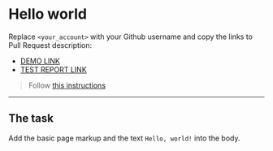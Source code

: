 # Hello world
Replace `<your_account>` with your Github username and copy the links to Pull Request description:
- [DEMO LINK](https://Viiktorrr.github.io/layout_hello-world/)
- [TEST REPORT LINK](https://Viiktorrr.github.io/layout_hello-world/report/html_report/)

> Follow [this instructions](https://mate-academy.github.io/layout_task-guideline/#how-to-solve-the-layout-tasks-on-github)
___

## The task
Add the basic page markup and the text `Hello, world!` into the body.
